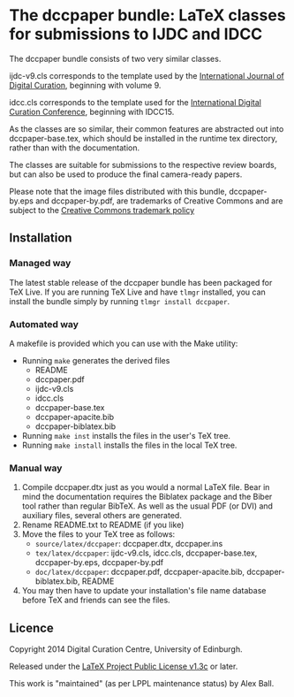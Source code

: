 # The dccpaper bundle: LaTeX classes for submissions to IJDC and IDCC

The dccpaper bundle consists of two very similar classes.

ijdc-v9.cls corresponds to the template used by the [International Journal of Digital Curation](http://www.ijdc.net/index.php/ijdc), beginning with volume 9.

idcc.cls corresponds to the template used for the [International Digital Curation Conference](http://www.dcc.ac.uk/events/international-digital-curation-conference-idcc), beginning with IDCC15.

As the classes are so similar, their common features are abstracted out into dccpaper-base.tex, which should be installed in the runtime tex directory, rather than with the documentation.

The classes are suitable for submissions to the respective review boards, but can also be used to produce the final camera-ready papers.

Please note that the image files distributed with this bundle, dccpaper-by.eps and dccpaper-by.pdf, are trademarks of Creative Commons and are subject to the [Creative Commons trademark policy](http://creativecommons.org/policies)

## Installation

### Managed way

The latest stable release of the dccpaper bundle has been packaged for TeX Live. If you are running TeX Live and have `tlmgr` installed, you can install the bundle simply by running `tlmgr install dccpaper`.

### Automated way

A makefile is provided which you can use with the Make utility:

  * Running `make` generates the derived files
      * README
      * dccpaper.pdf
      * ijdc-v9.cls
      * idcc.cls
      * dccpaper-base.tex
      * dccpaper-apacite.bib
      * dccpaper-biblatex.bib
  * Running `make inst` installs the files in the user's TeX tree.
  * Running `make install` installs the files in the local TeX tree.

### Manual way

 1. Compile dccpaper.dtx just as you would a normal LaTeX file. Bear in mind the documentation requires the Biblatex package and the Biber tool rather than regular BibTeX. As well as the usual PDF (or DVI) and auxiliary files, several others are generated.
 2. Rename README.txt to README (if you like)
 3. Move the files to your TeX tree as follows:
      * `source/latex/dccpaper`: dccpaper.dtx, dccpaper.ins
      * `tex/latex/dccpaper`: ijdc-v9.cls, idcc.cls, dccpaper-base.tex, dccpaper-by.eps, dccpaper-by.pdf
      * `doc/latex/dccpaper`: dccpaper.pdf, dccpaper-apacite.bib, dccpaper-biblatex.bib, README
 4. You may then have to update your installation's file name database before TeX and friends can see the files.

## Licence

Copyright 2014 Digital Curation Centre, University of Edinburgh.

Released under the [LaTeX Project Public License v1.3c](http://www.latex-project.org/lppl.txt) or later.

This work is "maintained" (as per LPPL maintenance status) by Alex Ball.